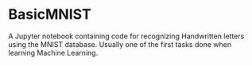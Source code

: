 # BasicMNIST
A Jupyter notebook containing code for recognizing Handwritten letters using the MNIST database. Usually one of the first tasks done when learning Machine Learning.
